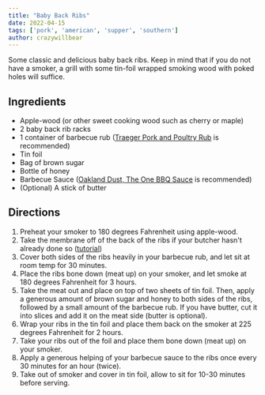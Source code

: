 ```yaml
---
title: "Baby Back Ribs"
date: 2022-04-15
tags: ['pork', 'american', 'supper', 'southern']
author: crazywillbear
---
```


Some classic and delicious baby back ribs. Keep in mind that if you do not have a smoker, a grill with some tin-foil
wrapped smoking wood with poked holes will suffice.

## Ingredients

- Apple-wood (or other sweet cooking wood such as cherry or maple)
- 2 baby back rib racks
- 1 container of barbecue rub ([Traeger Pork and Poultry Rub](https://www.traeger.com/rubs-spices/pork-poultry) is
  recommended)
- Tin foil
- Bag of brown sugar
- Bottle of honey
- Barbecue
  Sauce ([Oakland Dust, The One BBQ Sauce](https://www.sincerelysf.com/products/oakland-dust-the-one-bbq-sauce-1) is
  recommended)
- (Optional) A stick of butter

## Directions

1. Preheat your smoker to 180 degrees Fahrenheit using apple-wood.
2. Take the membrane off of the back of the ribs if your butcher hasn't already done
   so ([tutorial](https://www.youtube.com/watch?v=uQVIMKDpZfg))
3. Cover both sides of the ribs heavily in your barbecue rub, and let sit at room temp for 30 minutes.
4. Place the ribs bone down (meat up) on your smoker, and let smoke at 180 degrees Fahrenheit for 3 hours.
5. Take the meat out and place on top of two sheets of tin foil. Then, apply a generous amount of brown sugar and honey
   to both sides of the ribs, followed by a small amount of the barbecue rub. If you have butter, cut it into slices and
   add it on the meat side (butter is optional).
6. Wrap your ribs in the tin foil and place them back on the smoker at 225 degrees Fahrenheit for 2 hours.
7. Take your ribs out of the foil and place them bone down (meat up) on your smoker.
8. Apply a generous helping of your barbecue sauce to the ribs once every 30 minutes for an hour (twice).
9. Take out of smoker and cover in tin foil, allow to sit for 10-30 minutes before serving.
